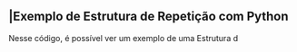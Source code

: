  ## |Exemplo de Estrutura de Repetição com Python 

   Nesse código, é possível ver um exemplo de uma Estrutura d
 
